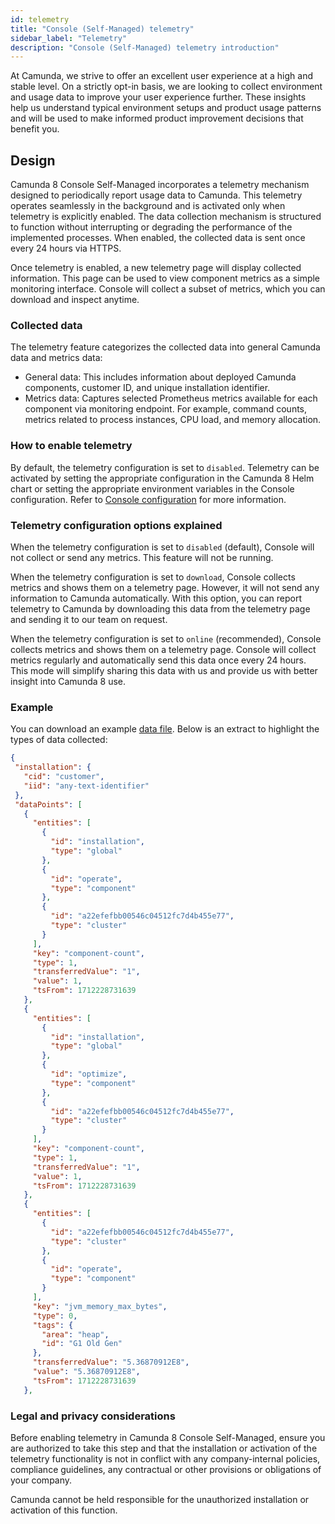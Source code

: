 ```yaml
---
id: telemetry
title: "Console (Self-Managed) telemetry"
sidebar_label: "Telemetry"
description: "Console (Self-Managed) telemetry introduction"
---
```


At Camunda, we strive to offer an excellent user experience at a high and stable level. On a strictly opt-in basis, we are looking to collect environment and usage data to improve your user experience further. These insights help us understand typical environment setups and product usage patterns and will be used to make informed product improvement decisions that benefit you.

## Design

Camunda 8 Console Self-Managed incorporates a telemetry mechanism designed to periodically report usage data to Camunda. This telemetry operates seamlessly in the background and is activated only when telemetry is explicitly enabled. The data collection mechanism is structured to function without interrupting or degrading the performance of the implemented processes. When enabled, the collected data is sent once every 24 hours via HTTPS.

Once telemetry is enabled, a new telemetry page will display collected information. This page can be used to view component metrics as a simple monitoring interface. Console will collect a subset of metrics, which you can download and inspect anytime.

### Collected data

The telemetry feature categorizes the collected data into general Camunda data and metrics data:

- General data: This includes information about deployed Camunda components, customer ID, and unique installation identifier.
- Metrics data: Captures selected Prometheus metrics available for each component via monitoring endpoint. For example, command counts, metrics related to process instances, CPU load, and memory allocation.

### How to enable telemetry

By default, the telemetry configuration is set to `disabled`. Telemetry can be activated by setting the appropriate configuration in the Camunda 8 Helm chart or setting the appropriate environment variables in the Console configuration. Refer to [Console configuration](./configuration.md) for more information.

### Telemetry configuration options explained

When the telemetry configuration is set to `disabled` (default), Console will not collect or send any metrics. This feature will not be running.

When the telemetry configuration is set to `download`, Console collects metrics and shows them on a telemetry page. However, it will not send any information to Camunda automatically. With this option, you can report telemetry to Camunda by downloading this data from the telemetry page and sending it to our team on request.

When the telemetry configuration is set to `online` (recommended), Console collects metrics and shows them on a telemetry page. Console will collect metrics regularly and automatically send this data once every 24 hours. This mode will simplify sharing this data with us and provide us with better insight into Camunda 8 use.

### Example

You can download an example [data file](./telemetry-sample.json). Below is an extract to highlight the types of data collected:

```json
{
 "installation": {
   "cid": "customer",
   "iid": "any-text-identifier"
 },
 "dataPoints": [
   {
     "entities": [
       {
         "id": "installation",
         "type": "global"
       },
       {
         "id": "operate",
         "type": "component"
       },
       {
         "id": "a22efefbb00546c04512fc7d4b455e77",
         "type": "cluster"
       }
     ],
     "key": "component-count",
     "type": 1,
     "transferredValue": "1",
     "value": 1,
     "tsFrom": 1712228731639
   },
   {
     "entities": [
       {
         "id": "installation",
         "type": "global"
       },
       {
         "id": "optimize",
         "type": "component"
       },
       {
         "id": "a22efefbb00546c04512fc7d4b455e77",
         "type": "cluster"
       }
     ],
     "key": "component-count",
     "type": 1,
     "transferredValue": "1",
     "value": 1,
     "tsFrom": 1712228731639
   },
   {
     "entities": [
       {
         "id": "a22efefbb00546c04512fc7d4b455e77",
         "type": "cluster"
       },
       {
         "id": "operate",
         "type": "component"
       }
     ],
     "key": "jvm_memory_max_bytes",
     "type": 0,
     "tags": {
       "area": "heap",
       "id": "G1 Old Gen"
     },
     "transferredValue": "5.36870912E8",
     "value": "5.36870912E8",
     "tsFrom": 1712228731639
   },
```

### Legal and privacy considerations

Before enabling telemetry in Camunda 8 Console Self-Managed, ensure you are authorized to take this step and that the installation or activation of the telemetry functionality is not in conflict with any company-internal policies, compliance guidelines, any contractual or other provisions or obligations of your company.

Camunda cannot be held responsible for the unauthorized installation or activation of this function.
